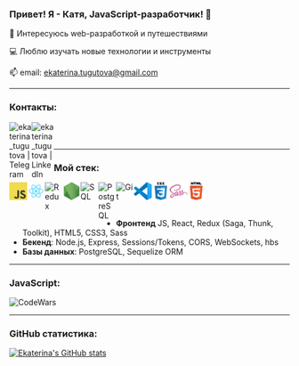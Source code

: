 ### Привет! Я - Катя, JavaScript-разработчик! 👋

👀 Интересуюсь web-разработкой и путешествиями

💻 Люблю изучать новые технологии и инструменты

📫 email: ekaterina.tugutova@gmail.com

---

### Контакты:

[<img align="left" alt="ekaterina_tugutova | Telegram" width="40px" src="https://img.icons8.com/fluency/48/000000/telegram-app.png" />][telegram]
[<img align="left" alt="ekaterina_tugutova | LinkedIn" width="40px" src="https://img.icons8.com/color/48/000000/linkedin-2--v1.png" />][linkedin]

<br/>
<br/>

---
### Мой стек:

[<img align="left" alt="JavaScript" width="32px" src="https://raw.githubusercontent.com/github/explore/80688e429a7d4ef2fca1e82350fe8e3517d3494d/topics/javascript/javascript.png" />][git]
[<img align="left" alt="React" width="32px" src="https://raw.githubusercontent.com/github/explore/80688e429a7d4ef2fca1e82350fe8e3517d3494d/topics/react/react.png" />][git]
[<img align="left" alt="Redux"  width="32px" src="https://img.icons8.com/color/48/000000/redux.png"/>][git]
[<img align="left" alt="Node.js" width="32px" src="https://raw.githubusercontent.com/github/explore/80688e429a7d4ef2fca1e82350fe8e3517d3494d/topics/nodejs/nodejs.png" />][git]
[<img align="left" alt="SQL" width="32px" src="https://img.icons8.com/color-glass/48/000000/sql.png"/>][git]
[<img align="left" alt="PostgreSQL" width="32px" src="https://img.icons8.com/color/50/000000/postgreesql.png"/>][git]
[<img align="left" alt="Git" width="32px" src="https://img.icons8.com/color/48/000000/git.png"/>][git]
[<img align="left" alt="Visual Studio Code" width="32px" src="https://raw.githubusercontent.com/github/explore/80688e429a7d4ef2fca1e82350fe8e3517d3494d/topics/visual-studio-code/visual-studio-code.png" />][git]
[<img align="left" alt="CSS3" width="32px" src="https://raw.githubusercontent.com/github/explore/80688e429a7d4ef2fca1e82350fe8e3517d3494d/topics/css/css.png" />][git]
[<img align="left" alt="Sass" width="32px" src="https://raw.githubusercontent.com/github/explore/80688e429a7d4ef2fca1e82350fe8e3517d3494d/topics/sass/sass.png" />][git]
[<img align="left" alt="HTML5" width="32px" src="https://raw.githubusercontent.com/github/explore/80688e429a7d4ef2fca1e82350fe8e3517d3494d/topics/html/html.png" />][git]

<br/>
<br/>
<br/>

- **Фронтенд** JS, React, Redux (Saga, Thunk, Toolkit), HTML5, CSS3, Sass
- **Бекенд**: Node.js, Express, Sessions/Tokens, CORS, WebSockets, hbs
- **Базы данных**: PostgreSQL, Sequelize ORM

---
### JavaScript:
![CodeWars](https://www.codewars.com/users/ekaterina.tugutova/badges/large)

---
### GitHub cтатистика:
[![Ekaterina's GitHub stats](https://github-readme-stats.vercel.app/api?username=tugutova&hide=issues&count_private=true&show_icons=true&theme=nightowl)](https://github.com/tugutova)

[linkedin]: https://www.linkedin.com/in/ekaterina-tugutova
[telegram]: https://t.me/ekaterina_tugutova
[gmail]: mailto:ekaterina_tugutova@gmail.com
[git]: https://github.com/tugutova
